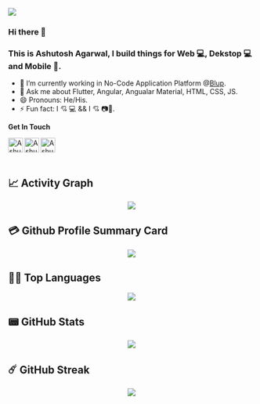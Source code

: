 ![](https://komarev.com/ghpvc/?username=ashutosh2014&style=flat-square)

### Hi there 👋
  
### This is Ashutosh Agarwal, I build things for Web 💻, Dekstop 💻 and Mobile 📱.


- 🔭 I’m currently working in  No-Code Application Platform @[Blup](https://blup.in/).
- 💬 Ask me about Flutter, Angular, Angualar Material, HTML, CSS, JS.
- 😄 Pronouns: He/His.
- ⚡ Fun fact: I 💘 💻 && I 💘 📷🎥.


**Get In Touch** 

&nbsp; &nbsp; &nbsp; <a href="https://www.linkedin.com/in/agarwalashu/">
  <img align="left" alt="Ashutosh's Linkdein" width="30px" src="https://img.icons8.com/fluent/48/000000/linkedin.png" />
</a>
<a href="https://stackoverflow.com/users/10201516/ashu-agarwal">
  <img align="left" alt="Ashutosh's StackOverflow" width="30px" src="https://img.icons8.com/color/48/000000/stackoverflow.png" />
</a>
<a href="https://twitter.com/as_uto">
  <img align="left" alt="Ashutosh's Twitter" width="30px" src="https://img.icons8.com/color/48/000000/twitter--v1.png" />
</a>

<br/>


## 📈 Activity Graph
<p align="center">
	<img src="https://github-readme-activity-graph.vercel.app/graph?username=ashutosh2014&theme=github-compact"/>
</p>

## 💳 Github Profile Summary Card
<p align="center">
  <img src="https://github-profile-summary-cards.vercel.app/api/cards/profile-details?username=ashutosh2014&theme=github_dark"/>
</p>


## 💚💚 Top Languages
<p align="center">
  <img src="https://github-readme-stats.vercel.app/api/top-langs/?username=ashutosh2014&count_private=true&theme=merko&&layout=compact" />
</p>

## 📟 GitHub Stats
<p align="center">
  <img src="https://github-readme-stats.vercel.app/api?username=ashutosh2014&show_icons=true&count_private=true&theme=merko" />
</p>

## ☄️ GitHub Streak
<p align="center">
  <img src="https://streak-stats.demolab.com?user=ashutosh2014&theme=dark&hide_border=true" />
</p>
